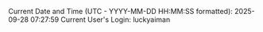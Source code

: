 Current Date and Time (UTC - YYYY-MM-DD HH:MM:SS formatted): 2025-09-28 07:27:59
Current User's Login: luckyaiman
